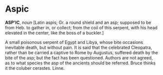 # Aspic

**ASP'IC**, _noun_ \[Latin aspis; Gr. a round shield and an asp; supposed to be from Heb. to gather in, or collect; from the coil of this serpent, with his head elevated in the center, like the boss of a buckler.\]

A small poisonous serpent of Egypt and Libya, whose bite occasions inevitable death, but without pain. It is said that the celebrated Cleopatra, rather than be carried a captive to Rome by Augustus, suffered death by the bite of the asp; but the fact has been questioned. Authors are not agreed, as to what species the asp of the ancients should be referred. Bruce thinks it the coluber cerastes. Linne.